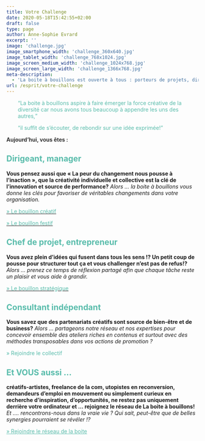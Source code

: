 ```yaml
---
title: Votre Challenge
date: 2020-05-18T15:42:55+02:00
draft: false
type: page
author: Anne-Sophie Evrard
excerpt: ''
image: 'challenge.jpg'
image_smartphone_width: 'challenge_360x640.jpg'
image_tablet_width: 'challenge_768x1024.jpg'
image_screen_medium_width: 'challenge_1024x768.jpg'
image_screen_large_width: 'challenge_1366x768.jpg'
meta-description:
  - 'La boite à bouillons est ouverte à tous : porteurs de projets, dirigeants, managers, et encadrants, salariés, consultants indépendants… Un réseau de personnes en réflexion et en mouvement pour être acteurs et actrices de changements. Des synergies sont toujours possibles, c’est une question d’état d’esprit.'
url: /esprit/votre-challenge
---
```

<p style="padding-left: 30px;">
    <span style="color: #59bcab;"><q>La boite à bouillons aspire à faire émerger la force créative de la diversité car
            nous avons tous beaucoup à appendre les uns des autres,</q></span>
</p>

<p style="padding-left: 30px;">
    <span style="color: #59bcab;"><q>il suffit de s&rsquo;écouter, de rebondir sur une idée exprimée!</q></span>
</p>

<span style="color: #333333;"><strong>Aujourd&rsquo;hui, vous êtes :</strong></span>

## <span style="color: #59bcab;">Dirigeant, manager</span>

**Vous pensez aussi que « La peur du changement nous pousse à l&rsquo;inaction », que la créativité individuelle et
collective est la clé de l&rsquo;innovation et source de performance?** _Alors … la boite à bouillons vous donne les
clés pour favoriser de véritables changements dans votre organisation._

[<span style="color: #59bcab;">» Le bouillon créatif</span>](https://www.laboiteabouillons.fr/bouillon-creatif/)

[<span style="color: #59bcab;">» Le bouillon festif</span>](https://www.laboiteabouillons.fr/bouillon-festif/)

## <span style="color: #59bcab;">Chef de projet, entrepreneur</span>

**Vous avez plein d&rsquo;idées qui fusent dans tous les sens !? Un petit coup de pousse pour structurer tout ça et vous
challenger n&rsquo;est pas de refus!?** _Alors … prenez ce temps de réflexion partagé afin que chaque tâche reste un
plaisir et vous aide à grandir._

[<span style="color: #59bcab;">» Le bouillon stratégique</span>](https://www.laboiteabouillons.fr/bouillon-strategique/)

## <span style="color: #59bcab;">Consultant indépendant</span>

**Vous savez que des partenariats créatifs sont source de bien-être et de business?** _Alors … partageons notre réseau
et nos expertises pour concevoir ensemble des ateliers riches en contenus et surtout avec des méthodes transposables
dans vos actions de promotion ?_

<span style="color: #59bcab;">» Rejoindre le collectif </span>

## <span style="color: #59bcab;">Et VOUS aussi &#8230;</span>

**créatifs-artistes, freelance de la com, utopistes en reconversion, demandeurs d&#8217;emploi en mouvement ou
simplement curieux en recherche d&rsquo;inspiration, d&rsquo;opportunités, ne restez pas uniquement derrière votre
ordinateur et … rejoignez le réseau de La boite à bouillons!** _Et …. rencontrons-nous dans la vraie vie ? Qui sait,
peut-être que de belles synergies pourraient se révéler !?_

<span style="color: #59bcab;"><a style="color: #59bcab;" href="https://www.laboiteabouillons.fr/le-reseau/">» Rejoindre
        le réseau de la boite</a></span>
